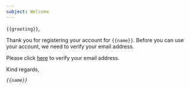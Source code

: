 ```yaml
---
subject: Welcome
---
```


`{{greeting}}`,

Thank you for registering your account for `{{name}}`. Before you can use your account, we need to
verify your email address.

Please click [here](/{{url}}) to verify your email address.

Kind regards,

_`{{name}}`_
